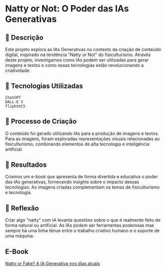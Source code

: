 
# Natty or Not: O Poder das IAs Generativas
## 📒 Descrição

Este projeto explora as IAs Generativas no contexto da criação de conteúdo digital, inspirado na tendência "Natty or Not" do fisiculturismo. Através deste projeto, investigamos como IAs podem ser utilizadas para gerar imagens e textos e como essas tecnologias estão revolucionando a criatividade.

## 🤖 Tecnologias Utilizadas

    ChatGPT
    DALL-E 3
    fliphtml5

## 🧐 Processo de Criação

O conteúdo foi gerado utilizando IAs para a produção de imagens e textos. Para as imagens, foram exploradas representações visuais relacionadas ao fisiculturismo, combinando elementos de alta tecnologia e inteligência artificial.

## 🚀 Resultados

Criamos um e-book que apresenta de forma divertida e educativa o poder das IAs generativas, fornecendo insights sobre o impacto dessas tecnologias. As imagens criadas complementam os temas de fisiculturismo e tecnologia.

## 💭 Reflexão 

Criar algo "natty" com IA levanta questões sobre o que é realmente feito de forma natural ou artificial. As IAs podem ser ferramentas poderosas mas sempre há uma linha tênue entre o trabalho criativo humano e o suporte de uma máquina.

## E-Book

[Natty or Fake? A IA Generativa nos dias atuais](https://online.fliphtml5.com/owqma/rtjd/)
